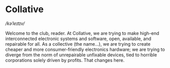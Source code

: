 # Collative
*/kəˈleɪtɪv/*

Welcome to the club, reader. At Collative, we are trying to make high-end interconnected electronic systems and software, open, available, and repairable for all. As a collective (the name...), we are trying to create cheaper and more consumer-friendly electronics hardware; we are trying to diverge from the norm of unrepairable unfixable devices, tied to horrible corporations solely driven by profits. That changes here.
